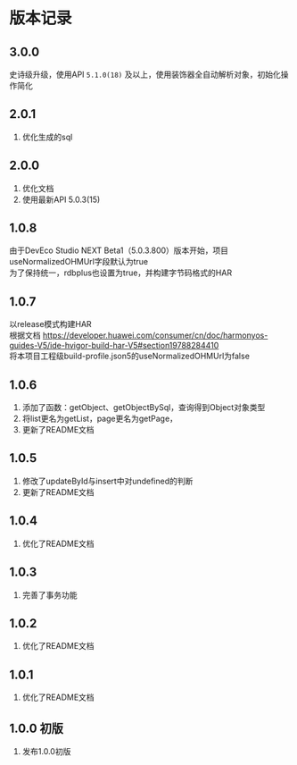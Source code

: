 # 版本记录

## 3.0.0
史诗级升级，使用API `5.1.0(18)` 及以上，使用装饰器全自动解析对象，初始化操作简化

## 2.0.1
1. 优化生成的sql

## 2.0.0
1. 优化文档
2. 使用最新API 5.0.3(15)

## 1.0.8
由于DevEco Studio NEXT Beta1（5.0.3.800）版本开始，项目useNormalizedOHMUrl字段默认为true  
为了保持统一，rdbplus也设置为true，并构建字节码格式的HAR  

## 1.0.7
以release模式构建HAR  
根据文档 https://developer.huawei.com/consumer/cn/doc/harmonyos-guides-V5/ide-hvigor-build-har-V5#section19788284410  
将本项目工程级build-profile.json5的useNormalizedOHMUrl为false  

## 1.0.6

1. 添加了函数：getObject、getObjectBySql，查询得到Object对象类型
2. 将list更名为getList，page更名为getPage，
3. 更新了README文档

## 1.0.5

1. 修改了updateById与insert中对undefined的判断
2. 更新了README文档

## 1.0.4

1. 优化了README文档

## 1.0.3

1. 完善了事务功能

## 1.0.2

1. 优化了README文档

## 1.0.1

1. 优化了README文档

## 1.0.0 初版

1. 发布1.0.0初版